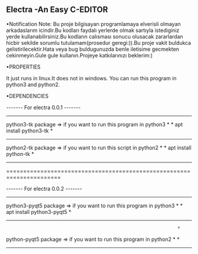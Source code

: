 ## Electra -An Easy C-EDITOR

 •Notification Note:
Bu proje bilgisayarı programlamaya elverisli olmayan arkadaslarım icindir.Bu kodları faydalı yerlerde olmak sartıyla istediginiz yerde kullanabilirsiniz.Bu kodların calısması sonucu olusacak zararlardan hicbir sekilde sorumlu tutulamam(prosedur geregi:)).Bu proje vakit buldukca gelistirilecektir.Hata veya bug buldugunuzda benle iletisime gecmekten cekinmeyin.Gule gule kullanın.Projeye katkılarınızı beklerim:)

•PROPERTIES

It just runs in linux.It does not in windows.
You can run this program in python3 and python2.

•DEPENDENCIES

 ------- For electra 0.0.1 -------

**********************************************************************
 python3-tk package => if you want to run this program in python3    *
                                                                     * 
  apt install python3-tk                                             *
**********************************************************************
 python2-tk package => if you want to run this script in python2     *
                                                                     *
  apt install python-tk                                              *
**********************************************************************

======================================================================

  
------- For electra 0.0.2 -------
**********************************************************************
python3-pyqt5 package => if you want to run this program in python3  *
                                                                     *
apt install python3-pyqt5                                            *
**********************************************************************
                                                                     *
python-pyqt5 package => if you want to run this program in python2   *
                                                                     *
**********************************************************************




